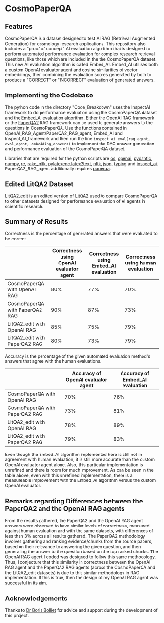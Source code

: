 # CosmoPaperQA

## Features
CosmoPaperQA is a dataset designed to test AI RAG (Retrieval Augmented Generation) for cosmology research applications. This repository also includes a "proof of concept" AI evaluation algorithm that is designed to perform automated performance evaluation for complex research retrieval questions, like those which are included in the the CosmoPaperQA dataset. This new AI evaluation algorithm is called Embed_AI. Embed_AI utilises both a custom OpenAI evaluator agent and cosine similarities of vector embeddings, then combining the evaluation scores generated by both to produce a "CORRECT" or "INCORRECT" evaluation of generated answers.

## Implementing the Codebase
The python code in the directory "Code_Breakdown" uses the InspectAI framework to do performance evaluation using the CosmoPaperQA dataset and the Embed_AI evaluation algorithm. Either the OpenAI RAG framework or the [PaperQA2](https://github.com/Future-House/paper-qa) RAG framework can be used to generate answers to the questions in CosmoPaperQA. Use the functions contained in OpenAI_RAG_Agent/PaperQA2_RAG_agent, Embed_AI and Inspect_AI_framework and then run the line `inspect_ai_eval(rag_agent, eval_agent, embedding_answers)` to implement the RAG answer generation and performance evaluation of the CosmoPaperQA dataset.

Libraries that are required for the python scripts are [os](https://docs.python.org/3/library/os.html), [openai](https://pypi.org/project/openai/), [pydantic](https://pypi.org/project/pydantic/), [numpy](https://pypi.org/project/numpy/), [re](https://docs.python.org/3/library/re.html), [rake_nltk](https://pypi.org/project/rake-nltk/), [pylatexenc.latex2text](https://pypi.org/project/pylatexenc/), [nltk](https://www.nltk.org/), [json](https://docs.python.org/3/library/json.html), [typing](https://docs.python.org/3/library/typing.html) and [inspect_ai](https://inspect.aisi.org.uk/). PaperQA2_RAG_agent additionally requires [paperqa](https://github.com/Future-House/paper-qa).

## Edited LitQA2 Dataset
LitQA2_edit is an edited version of [LitQA2](https://github.com/Future-House/LAB-Bench/blob/main/LitQA2/litqa-v2-public.jsonl) used to compare CosmoPaperQA to other datasets designed for performance evaluation of AI agents in scientific research.

## Summary of Results
Correctness is the percentage of generated answers that were evaluated to be correct.

|                               | Correctness using OpenAI evaluator agent| Correctness using Embed_AI evaluation| Correctness using human evaluation|
|-------------------------------|-----------------------------------------|--------------------------------------|-----------------------------------|
|   CosmoPaperQA with OpenAI RAG|                                      80%|                                   77%|                                70%|
| CosmoPaperQA with PaperQA2 RAG|                                      90%|                                   87%|                                73%|
|    LitQA2_edit with OpenAI RAG|                                      85%|                                   75%|                                79%|
|  LitQA2_edit with PaperQA2 RAG|                                      80%|                                   73%|                                79%|

Accuracy is the percentage of the given automated evaluation method's answers that agree with the human evaluations.

|                               | Accuracy of OpenAI evaluator agent| Accuracy of Embed_AI evaluation|
|-------------------------------|-----------------------------------|--------------------------------|
|   CosmoPaperQA with OpenAI RAG|                                70%|                             76%|
| CosmoPaperQA with PaperQA2 RAG|                                73%|                             81%|
|    LitQA2_edit with OpenAI RAG|                                78%|                             89%|
|  LitQA2_edit with PaperQA2 RAG|                                79%|                             83%|

Even though the Embed_AI algorithm implemented here is still not in agreement with human evaluation, it is still more accurate than the custom OpenAI evaluator agent alone. Also, this particular implementation is unrefined and there is room for much improvement. As can be seen in the table above, even with this unrefined implementation, there is a measureable improvement with the Embed_AI algorithm versus the custom OpenAI evaluator.

## Remarks regarding Differences between the PaperQA2 and the OpenAI RAG agents
From the results gathered, the PaperQA2 and the OpenAI RAG agent answers were observed to have similar levels of correctness, measured against human evaluation and with the same datasets, with differences of less than 3% across all results gathered. The PaperQA2 methodology involves gathering and ranking evidence/chunks from the source papers, based on their relevance to answering the given question, and then generating the answer to the question based on the top ranked chunks. The OpenAI RAG agent I coded was designed to follow this same methodology. Thus, I conjecture that this similarity in correctness between the OpenAI RAG agent and the PaperQA2 RAG agents (across the CosmoPaperQA and the LitQA2_edit datasets) is due to this similar methodology in RAG implementation. If this is true, then the design of my OpenAI RAG agent was successful in its aim.

## Acknowledgements
Thanks to [Dr Boris Bolliet](https://github.com/borisbolliet) for advice and support during the development of this project.
